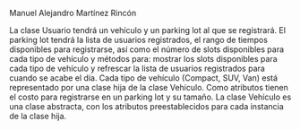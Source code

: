 Manuel Alejandro Martínez Rincón

La clase Usuario tendrá un vehículo y un parking lot al que se registrará. El parking lot tendrá la lista de usuarios registrados, el rango de tiempos 
disponibles para registrarse, así como el número de slots disponibles para cada tipo de vehículo y métodos para: mostrar los slots disponibles para 
cada tipo de vehículo y refrescar la lista de usuarios registrados para cuando se acabe el día. Cada tipo de vehículo (Compact, SUV, Van)
está representado por una clase hija de la clase Vehículo. Como atributos tienen el costo para registrarse en un parking lot y su tamaño.
La clase Vehículo es una clase abstracta, con los atributos preestablecidos para cada instancia de la clase hija.
